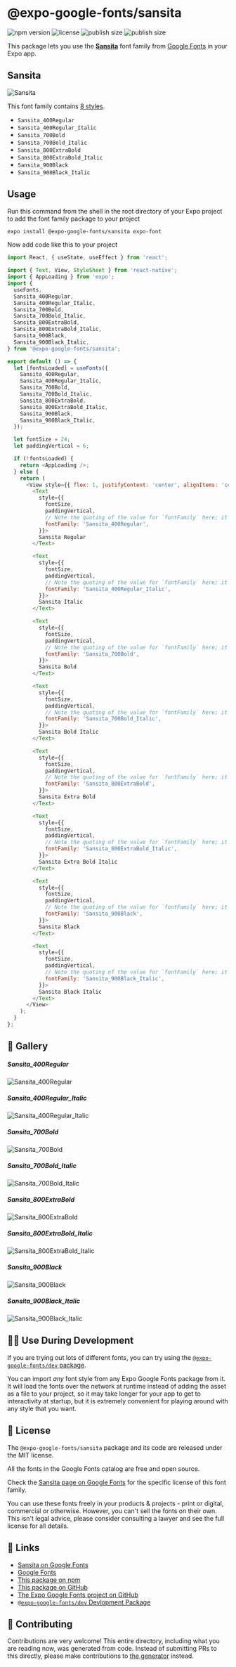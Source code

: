 # @expo-google-fonts/sansita

![npm version](https://flat.badgen.net/npm/v/@expo-google-fonts/sansita)
![license](https://flat.badgen.net/github/license/expo/google-fonts)
![publish size](https://flat.badgen.net/packagephobia/install/@expo-google-fonts/sansita)
![publish size](https://flat.badgen.net/packagephobia/publish/@expo-google-fonts/sansita)

This package lets you use the [**Sansita**](https://fonts.google.com/specimen/Sansita) font family from [Google Fonts](https://fonts.google.com/) in your Expo app.

## Sansita

![Sansita](./font-family.png)

This font family contains [8 styles](#-gallery).

- `Sansita_400Regular`
- `Sansita_400Regular_Italic`
- `Sansita_700Bold`
- `Sansita_700Bold_Italic`
- `Sansita_800ExtraBold`
- `Sansita_800ExtraBold_Italic`
- `Sansita_900Black`
- `Sansita_900Black_Italic`

## Usage

Run this command from the shell in the root directory of your Expo project to add the font family package to your project
```sh
expo install @expo-google-fonts/sansita expo-font
```

Now add code like this to your project
```js
import React, { useState, useEffect } from 'react';

import { Text, View, StyleSheet } from 'react-native';
import { AppLoading } from 'expo';
import {
  useFonts,
  Sansita_400Regular,
  Sansita_400Regular_Italic,
  Sansita_700Bold,
  Sansita_700Bold_Italic,
  Sansita_800ExtraBold,
  Sansita_800ExtraBold_Italic,
  Sansita_900Black,
  Sansita_900Black_Italic,
} from '@expo-google-fonts/sansita';

export default () => {
  let [fontsLoaded] = useFonts({
    Sansita_400Regular,
    Sansita_400Regular_Italic,
    Sansita_700Bold,
    Sansita_700Bold_Italic,
    Sansita_800ExtraBold,
    Sansita_800ExtraBold_Italic,
    Sansita_900Black,
    Sansita_900Black_Italic,
  });

  let fontSize = 24;
  let paddingVertical = 6;

  if (!fontsLoaded) {
    return <AppLoading />;
  } else {
    return (
      <View style={{ flex: 1, justifyContent: 'center', alignItems: 'center' }}>
        <Text
          style={{
            fontSize,
            paddingVertical,
            // Note the quoting of the value for `fontFamily` here; it expects a string!
            fontFamily: 'Sansita_400Regular',
          }}>
          Sansita Regular
        </Text>

        <Text
          style={{
            fontSize,
            paddingVertical,
            // Note the quoting of the value for `fontFamily` here; it expects a string!
            fontFamily: 'Sansita_400Regular_Italic',
          }}>
          Sansita Italic
        </Text>

        <Text
          style={{
            fontSize,
            paddingVertical,
            // Note the quoting of the value for `fontFamily` here; it expects a string!
            fontFamily: 'Sansita_700Bold',
          }}>
          Sansita Bold
        </Text>

        <Text
          style={{
            fontSize,
            paddingVertical,
            // Note the quoting of the value for `fontFamily` here; it expects a string!
            fontFamily: 'Sansita_700Bold_Italic',
          }}>
          Sansita Bold Italic
        </Text>

        <Text
          style={{
            fontSize,
            paddingVertical,
            // Note the quoting of the value for `fontFamily` here; it expects a string!
            fontFamily: 'Sansita_800ExtraBold',
          }}>
          Sansita Extra Bold
        </Text>

        <Text
          style={{
            fontSize,
            paddingVertical,
            // Note the quoting of the value for `fontFamily` here; it expects a string!
            fontFamily: 'Sansita_800ExtraBold_Italic',
          }}>
          Sansita Extra Bold Italic
        </Text>

        <Text
          style={{
            fontSize,
            paddingVertical,
            // Note the quoting of the value for `fontFamily` here; it expects a string!
            fontFamily: 'Sansita_900Black',
          }}>
          Sansita Black
        </Text>

        <Text
          style={{
            fontSize,
            paddingVertical,
            // Note the quoting of the value for `fontFamily` here; it expects a string!
            fontFamily: 'Sansita_900Black_Italic',
          }}>
          Sansita Black Italic
        </Text>
      </View>
    );
  }
};

```

## 🔡 Gallery

##### Sansita_400Regular
![Sansita_400Regular](./Sansita_400Regular.ttf.png)

##### Sansita_400Regular_Italic
![Sansita_400Regular_Italic](./Sansita_400Regular_Italic.ttf.png)

##### Sansita_700Bold
![Sansita_700Bold](./Sansita_700Bold.ttf.png)

##### Sansita_700Bold_Italic
![Sansita_700Bold_Italic](./Sansita_700Bold_Italic.ttf.png)

##### Sansita_800ExtraBold
![Sansita_800ExtraBold](./Sansita_800ExtraBold.ttf.png)

##### Sansita_800ExtraBold_Italic
![Sansita_800ExtraBold_Italic](./Sansita_800ExtraBold_Italic.ttf.png)

##### Sansita_900Black
![Sansita_900Black](./Sansita_900Black.ttf.png)

##### Sansita_900Black_Italic
![Sansita_900Black_Italic](./Sansita_900Black_Italic.ttf.png)


## 👩‍💻 Use During Development

If you are trying out lots of different fonts, you can try using the [`@expo-google-fonts/dev` package](https://github.com/expo/google-fonts/tree/master/font-packages/dev#readme).

You can import *any* font style from any Expo Google Fonts package from it. It will load the fonts
over the network at runtime instead of adding the asset as a file to your project, so it may take longer
for your app to get to interactivity at startup, but it is extremely convenient
for playing around with any style that you want.

## 📖 License

The `@expo-google-fonts/sansita` package and its code are released under the MIT license.

All the fonts in the Google Fonts catalog are free and open source.

Check the [Sansita page on Google Fonts](https://fonts.google.com/specimen/Sansita) for the specific license of this font family.

You can use these fonts freely in your products & projects - print or digital, commercial or otherwise. However, you can't sell the fonts on their own. This isn't legal advice, please consider consulting a lawyer and see the full license for all details.

## 🔗 Links

- [Sansita on Google Fonts](https://fonts.google.com/specimen/Sansita)
- [Google Fonts](https://fonts.google.com/)
- [This package on npm](https://www.npmjs.com/package/@expo-google-fonts/sansita)
- [This package on GitHub](https://github.com/expo/google-fonts/tree/master/font-packages/sansita)
- [The Expo Google Fonts project on GitHub](https://github.com/expo/google-fonts)
- [`@expo-google-fonts/dev` Devlopment Package](https://github.com/expo/google-fonts/tree/master/font-packages/dev)

## 🤝 Contributing

Contributions are very welcome! This entire directory, including what you are reading now, was generated from code. Instead of submitting PRs to this directly, please make contributions to [the generator](https://github.com/expo/google-fonts/tree/master/packages/generator) instead.
